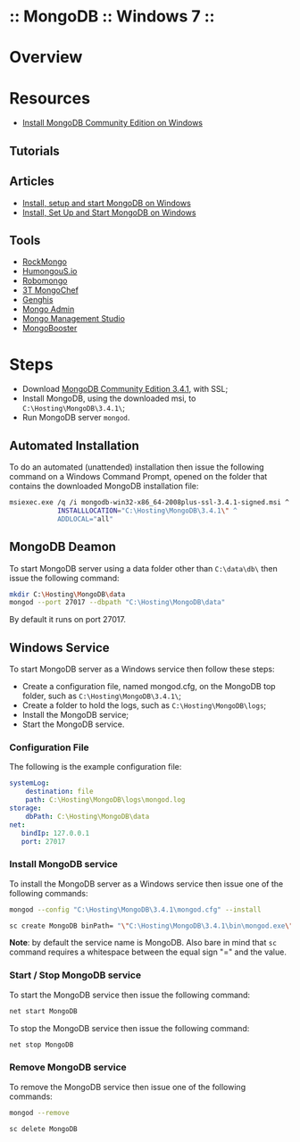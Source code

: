 :: MongoDB :: Windows 7 ::
==========================

# Overview

# Resources

- [Install MongoDB Community Edition on Windows](https://docs.mongodb.com/manual/tutorial/install-mongodb-on-windows/)

## Tutorials

## Articles

- [Install, setup and start MongoDB on Windows](https://blog.ajduke.in/2013/04/10/install-setup-and-start-mongodb-on-windows/)
- [Install, Set Up and Start MongoDB on Windows](https://dzone.com/articles/install-set-and-start-mongodb)

## Tools

- [RockMongo](http://rockmongo.com/)
- [HumongouS.io](https://www.humongous.io/)
- [Robomongo](https://robomongo.org/)
- [3T MongoChef](http://3t.io/mongochef/)
- [Genghis](http://genghisapp.com/)
- [Mongo Admin](http://www.mongoadmin.org/)
- [Mongo Management Studio](http://mms.litixsoft.de/)
- [MongoBooster](https://mongobooster.com/)

# Steps

- Download [MongoDB Community Edition 3.4.1](http://www.mongodb.org/downloads), with SSL;
- Install MongoDB, using the downloaded msi, to ```C:\Hosting\MongoDB\3.4.1\```;
- Run MongoDB server ```mongod```.

## Automated Installation

To do an automated (unattended) installation then issue the following command on a Windows Command Prompt, opened on the folder that contains the downloaded MongoDB installation file:

```bash
msiexec.exe /q /i mongodb-win32-x86_64-2008plus-ssl-3.4.1-signed.msi ^
            INSTALLLOCATION="C:\Hosting\MongoDB\3.4.1\" ^
            ADDLOCAL="all"
```

## MongoDB Deamon

To start MongoDB server using a data folder other than ```C:\data\db\``` then issue the following command:

```bash
mkdir C:\Hosting\MongoDB\data
mongod --port 27017 --dbpath "C:\Hosting\MongoDB\data"
```

By default it runs on port 27017.

## Windows Service

To start MongoDB server as a Windows service then follow these steps:

- Create a configuration file, named mongod.cfg, on the MongoDB top folder, such as ```C:\Hosting\MongoDB\3.4.1\```;
- Create a folder to hold the logs, such as ```C:\Hosting\MongoDB\logs```;
- Install the MongoDB service;
- Start the MongoDB service.

### Configuration File

The following is the example configuration file:

```yaml
systemLog:
    destination: file
    path: C:\Hosting\MongoDB\logs\mongod.log
storage:
    dbPath: C:\Hosting\MongoDB\data
net:
   bindIp: 127.0.0.1
   port: 27017
```

### Install MongoDB service

To install the MongoDB server as a Windows service then issue one of the following commands:

```bash
mongod --config "C:\Hosting\MongoDB\3.4.1\mongod.cfg" --install

sc create MongoDB binPath= "\"C:\Hosting\MongoDB\3.4.1\bin\mongod.exe\" --service --config=\"C:\Hosting\MongoDB\3.4.1\mongod.cfg\"" DisplayName= "MongoDB" start= "auto"
```

**Note**: by default the service name is MongoDB. Also bare in mind that ```sc``` command requires a whitespace between the equal sign "=" and the value.

### Start / Stop MongoDB service

To start the MongoDB service then issue the following command:

```bash
net start MongoDB
```

To stop the MongoDB service then issue the following command:

```bash
net stop MongoDB
```

### Remove MongoDB service

To remove the MongoDB service then issue one of the following commands:

```bash
mongod --remove

sc delete MongoDB
```
